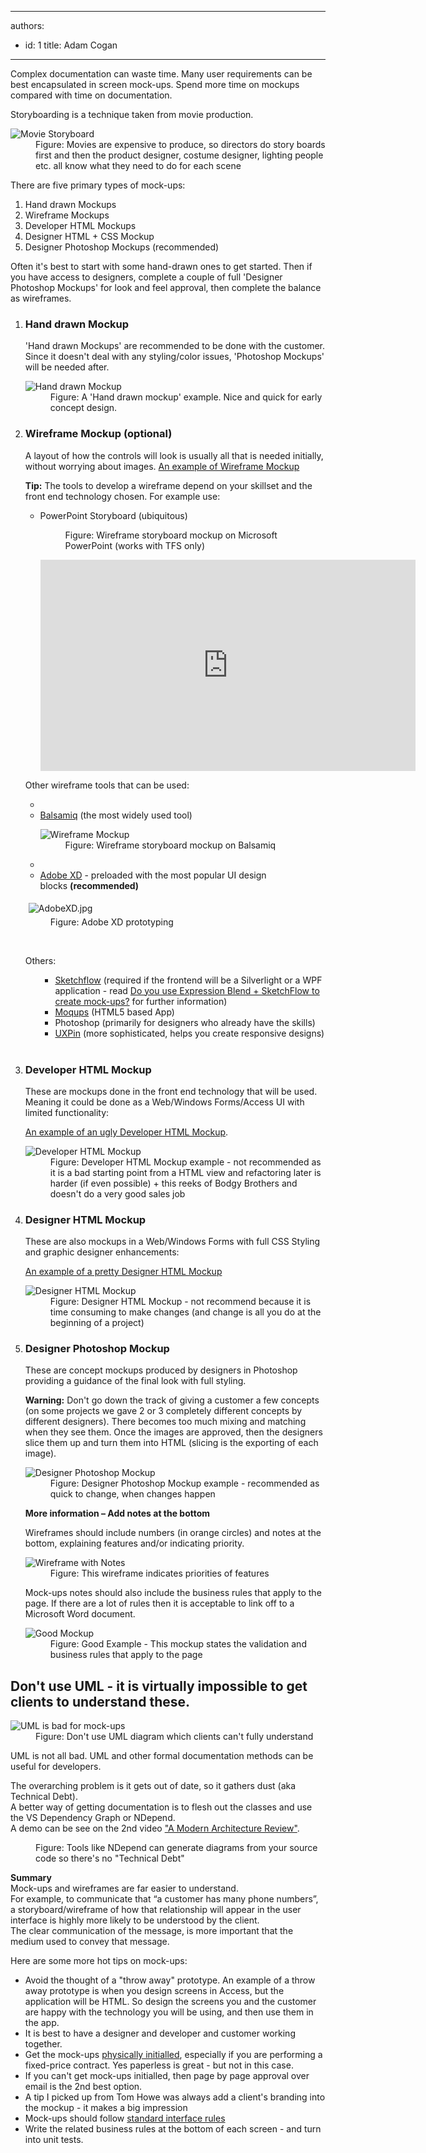 

---
authors:
  - id: 1
    title: Adam Cogan
---




<span class='intro'> ​Complex documentation can waste time. Many user requirements can be best encapsulated in screen mock-ups. Spend more time on mockups compared with time on documentation.  </span>

<p>Storyboarding is a technique taken from movie production.&#160;</p><dl class="image"><dt>
      <img src="/PublishingImages/movie-storyboard.jpg" alt="Movie Storyboard" />
   </dt><dd>Figure&#58; Movies are expensive to produce, so directors do story boards first and then the product designer, costume designer, lighting people etc. all know what they need to do for each scene</dd></dl><p>There are five primary types of mock-ups&#58; </p><ol><li>Hand drawn Mockups </li><li>Wireframe Mockups </li><li>Developer HTML Mockups </li><li>Designer HTML + CSS Mockup </li><li>Designer Photoshop Mockups&#160;(recommended) </li></ol><p>Often it's best to start with some hand-drawn ones to get started. Then&#160;if you have access to designers,&#160;complete a couple of full 'Designer Photoshop Mockups' for look and feel approval,&#160;then complete the balance as wireframes.</p><ol><li><h3>Hand drawn Mockup</h3><p>'Hand drawn Mockups' are recommended to be done with the customer. Since it doesn't deal with any styling/color issues, 'Photoshop Mockups' will be needed after.</p><dl class="image"><dt>
            <img src="/PublishingImages/Hand-Drawn-Mockup.jpg" alt="Hand drawn Mockup" />
         </dt><dd>Figure&#58; A 'Hand drawn mockup' example. Nice and quick for early concept design.</dd></dl></li><li><h3>Wireframe Mockup (optional)</h3><p>A layout of how the controls will look is usually all that is needed initially, without worrying about images. 
         <a target="_blank" href="http&#58;//www.ssw.com.au/projects/ml_elaw/scenarios/index.html">An example of Wireframe Mockup</a></p><p> 
         <strong>Tip&#58;</strong> The tools to develop a wireframe depend on your skillset and the front end technology chosen. For example use&#58; </p><ul><li>PowerPoint Storyboard (ubiquitous) 
            <dl class="image"><dt>
                  <img src="/PublishingImages/PPStoryboard.jpg" alt="" />
               </dt><dd>Figure&#58; Wireframe storyboard mockup on Microsoft PowerPoint&#160;(works with TFS&#160;only)</dd></dl> 
            <iframe width="600" height="338" src="https&#58;//www.youtube.com/embed/E3AlHc0Y2wo?rel=0" frameborder="0"></iframe> </li></ul><p>Other wireframe ​tools that can be used&#58;</p><ul><li></li><li>
            <a target="_blank" href="http&#58;//www.balsamiq.com/">Balsamiq</a>&#160;(the most widely used tool) 
            <dl class="image"><dt> 
                  <img src="/PublishingImages/c24602_WireframeMockup.jpg" alt="Wireframe Mockup" />
               </dt><dd>Figure&#58; Wireframe storyboard mockup on Balsamiq</dd></dl></li><li></li><li> 
            <a href="http&#58;//www.adobe.com/au/products/experience-design.html">Adobe XD</a>&#160;- preloaded with the&#160;most popular&#160;UI design blocks&#160;<strong>(recommended)​</strong></li></ul><dl class="ssw15-rteElement-ImageArea"> 
         <img src="/SiteAssets/storyboarding-do-you-conduct-specification-analysis-by-creating-mock-ups/AdobeXD.jpg" alt="AdobeXD.jpg" style="margin&#58;5px;" /> 
         <dd class="ssw15-rteElement-FigureNormal">Figure&#58;&#160;Adobe XD prototyping</dd><p class="ssw15-rteElement-P">​​​​​</p><p class="ssw15-rteElement-P">Others&#58;​</p><ul><ul><li> 
                  <a target="_blank" href="http&#58;//msdn.microsoft.com/en-us/library/ee341449%28v=expression.40%29.aspx">Sketch​flow</a> (required if the frontend will be a Silverlight or a WPF application - read <a href="/Pages/UseExpressionBlendSketchflow.aspx">Do you use Expression Blend + SketchFlow to create mock-ups?</a> for further information)</li><li> 
                  <a href="https&#58;//moqups.com/" target="_blank">Moqups</a> (HTML5 based App)</li><li> 
                  Photoshop (primarily for designers who already have the skills)</li><li>​​<a href="http&#58;//uxpin.com/" target="_blank">UXPin</a> (more sophisticated, helps you create responsive designs)</li></ul>
         </ul>
         ​​</dl></li><li><h3>Developer HTML Mockup</h3><p>These are mockups done in the front end technology that will be used. Meaning it could be done as a Web/Windows Forms/Access UI with limited functionality&#58;</p><p>
         <a target="_blank" href="http&#58;//www.ssw.com.au/Projects/AC_Metalcorp/Default.aspx">An example of an ugly Developer HTML Mockup</a>.</p><dl><dt>
            <img src="/PublishingImages/1d9b4a_DeveloperHTMLMockup.jpg" alt="Developer HTML Mockup" />
         </dt><dd>Figure&#58; Developer HTML Mockup example - not recommended as it is a bad starting point from a HTML view and refactoring later is harder (if even possible) + this reeks of Bodgy Brothers and doesn't do a very good sales job</dd></dl></li><li><h3>Designer HTML Mockup</h3><p>These are also mockups in a Web/Windows Forms with full CSS Styling and graphic designer enhancements&#58;</p><p>
         <a target="_blank" href="http&#58;//www.ssw.com.au/projects/ml_elaw/html/clientpage.html">An example of a pretty Designer HTML Mockup</a></p><dl class="image"><dt>
            <img src="/PublishingImages/11fe40_HTMLMockup.jpg" alt="Designer HTML Mockup" />
         </dt><dd>Figure&#58; Designer HTML Mockup - not recommend because it is time consuming to make changes (and change is all you do&#160;at the beginning of a project)</dd></dl></li><li><h3>Designer Photoshop Mockup</h3><p>These are concept mockups produced by designers in Photoshop providing a guidance of the final look with full styling.</p><div class="ms-rteCustom-GreyBox"><p>
            <strong>Warning&#58;</strong> Don't go down the track of giving a customer a few concepts (on some projects we gave 2 or 3 completely different concepts by different designers). There becomes too much mixing and matching when they see them. Once the images are approved, then the designers slice them up and turn them into HTML (slicing is the exporting of each image).</p></div><dl class="image"><dt>
            <img src="/PublishingImages/1d6c03_PSMockup.jpg" alt="Designer Photoshop Mockup" />
         </dt><dd>Figure&#58; Designer Photoshop Mockup example - recommended as quick to change, when changes happen </dd></dl><p>
         <strong>More information – Add notes at the bottom</strong></p><p>Wireframes should include numbers (in orange circles) and notes at the bottom, explaining features and/or indicating priority.</p><dl class="goodImage"><dt>
            <img src="/PublishingImages/wireframe-with-notes.jpg" alt="Wireframe with Notes" />
         </dt><dd>Figure&#58; This wireframe indicates priorities of features </dd></dl><p>Mock-ups notes should also include the business rules that apply to the page. If there are a lot of rules then it is acceptable to link off to a Microsoft Word document. </p><dl class="goodImage"><dt>
            <img src="/PublishingImages/88215b_Mockup_1.jpg" alt="Good Mockup" />
         </dt><dd>Figure&#58; Good Example - This mockup states the validation and business&#160;rules that apply to the page </dd></dl></li></ol><h2>Don't use UML - it is virtually impossible to get clients to understand these.</h2><dl class="badImage"><dt>
      <img src="/PublishingImages/Bad-UML.jpg" alt="UML is bad for mock-ups" />
   </dt><dd>Figure&#58; Don't use UML diagram which clients can't fully understand</dd></dl><p>UML is not all bad. UML and other formal documentation methods can be useful for developers.</p><p>The overarching problem is it gets out of date, so it gathers dust (aka Technical Debt).<br>A better way of getting documentation is to flesh out the classes and use the VS Dependency Graph or NDepend.<br>A demo can be see on the 2nd video 
   <a href="http&#58;//channel9.msdn.com/Events/TechEd/Australia/2012?sort=sequential&amp;direction=desc&amp;term=&amp;s=adam%2Bcogan">&quot;A Modern Architecture Review&quot;</a>.​</p><dl class="image"><dt> 
      <img src="/PublishingImages/23f19c_ndepend.png" alt="" /> 
   </dt><dd>Figure&#58; Tools like NDepend can generate diagrams from your source code so there's no &quot;Technical Debt&quot;​</dd></dl><p>
   <strong>Summary</strong><br>Mock-ups and wireframes are far easier to understand. 
   <br>For example, to communicate that “a customer has many phone numbers”, a storyboard/wireframe of how that relationship will appear in the user interface is highly more likely to be understood by the client.<br>The clear communication of the message, is more important that the medium used to convey that message. </p><div class="ms-rteCustom-GreyBox"><p>Here are some more hot tips on mock-ups&#58;</p><ul><li>Avoid the thought of a &quot;throw away&quot; prototype. An example of a throw away prototype is when you design screens in Access, but the application will be HTML. So design the screens you and the customer are happy with the technology you will be using, and then use them in the app. </li><li>It is best to have a designer and developer and customer working together. </li><li>Get the mock-ups 
         <a shape="rect" href="/Pages/AskClientsToInitialYourWork.aspx">physically initialled</a>, especially if you are performing a fixed-price contract. Yes paperless is great - but not in this case. </li><li>If you can't get mock-ups initialled, then page by page approval over email is the 2nd best option.</li><li>A tip I picked up from Tom Howe was always add a client's branding into the mockup - it makes a big impression </li><li>Mock-ups should follow 
         <a shape="rect" href="http&#58;//www.ssw.com.au/ssw/Standards/Rules/RulesToBetterInterfaces.aspx">standard interface rules</a> </li><li>Write the related business rules at the bottom of each screen - and turn into unit tests. </li></ul></div>


